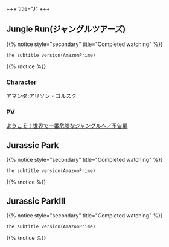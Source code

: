 +++
title="J"
+++

## Jungle Run(ジャングルツアーズ)
{{% notice style="secondary" title="Completed watching" %}}
```
the subtitle version(AmazonPrime)
```
{{% /notice %}}
### Character
アマンダ:アリソン・ゴルスク

### PV
[ようこそ！世界で一番危険なジャングルへ／予告編](https://youtu.be/oZBRE9yPHDE)

## Jurassic Park
{{% notice style="secondary" title="Completed watching" %}}
```
the subtitle version(AmazonPrime)
```
{{% /notice %}}

## Jurassic ParkⅢ
{{% notice style="secondary" title="Completed watching" %}}
```
the subtitle version(AmazonPrime)
```
{{% /notice %}}